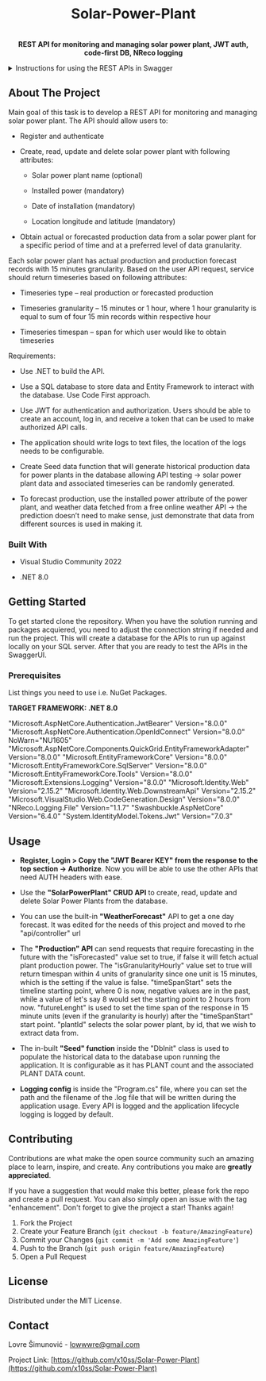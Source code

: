 <h1 align="center"><strong>Solar-Power-Plant</strong></h1>
  <p align="center">
    <br />
    <strong>REST API for monitoring and managing solar power plant, JWT auth, code-first DB, NReco logging</strong>
    <br />
  </p>
</div>

<!-- TABLE OF CONTENTS -->
<details>
  <summary>Instructions for using the REST APIs in Swagger</summary>
  <ol>
    <li><a href="#about-the-project">About The Project</a></li>
	<li><a href="#built-with">Built With</a></li>
	<li><a href="#prerequisites">Prerequisites</a></li>
	<li><a href="#usage">Usage</a></li>
    <li><a href="#contributing">Contributing</a></li>
    <li><a href="#license">License</a></li>
    <li><a href="#contact">Contact</a></li>
  </ol>
</details>

<!-- ABOUT THE PROJECT -->
## About The Project


Main goal of this task is to develop a REST API for monitoring and managing solar power plant. The API should allow users to:

- Register and authenticate 

- Create, read, update and delete solar power plant with following attributes: 

	- Solar power plant name (optional) 

	- Installed power (mandatory) 

	- Date of installation (mandatory) 

	- Location longitude and latitude (mandatory) 

- Obtain actual or forecasted production data from a solar power plant for a specific period of time and at a preferred level of data granularity. 

Each solar power plant has actual production and production forecast records with 15 minutes granularity. Based on the user API request, service should return timeseries based on following attributes: 

- Timeseries type – real production or forecasted production 

- Timeseries granularity – 15 minutes or 1 hour, where 1 hour granularity is equal to sum of four 15 min records within respective hour

- Timeseries timespan – span for which user would like to obtain timeseries 

Requirements: 

- Use .NET to build the API.

- Use a SQL database to store data and Entity Framework to interact with the database. Use Code First approach.

- Use JWT for authentication and authorization. Users should be able to create an account, log in, and receive a token that can be used to make authorized API calls.

- The application should write logs to text files, the location of the logs needs to be configurable.

- Create Seed data function that will generate historical production data for power plants in the database allowing API testing -> solar power plant data and associated timeseries can be randomly generated.

- To forecast production, use the installed power attribute of the power plant, and weather data fetched from a free online weather API -> the prediction doesn’t need to make sense, just demonstrate that data from different sources is used in making it.

### Built With

* Visual Studio Community 2022

* .NET 8.0

<!-- GETTING STARTED -->
## Getting Started

To get started clone the repository. When you have the solution running and packages acquiered, you need to adjust the connection string if needed and run the project. This will create a database for the APIs to run up against locally on your SQL server. After that you are ready to test the APIs in the SwaggerUI.

### Prerequisites

List things you need to use i.e. NuGet Packages.

<p><strong>TARGET FRAMEWORK: .NET 8.0</strong></p>

"Microsoft.AspNetCore.Authentication.JwtBearer" Version="8.0.0"
"Microsoft.AspNetCore.Authentication.OpenIdConnect" Version="8.0.0" NoWarn="NU1605"
"Microsoft.AspNetCore.Components.QuickGrid.EntityFrameworkAdapter" Version="8.0.0"
"Microsoft.EntityFrameworkCore" Version="8.0.0"
"Microsoft.EntityFrameworkCore.SqlServer" Version="8.0.0"
"Microsoft.EntityFrameworkCore.Tools" Version="8.0.0"
"Microsoft.Extensions.Logging" Version="8.0.0"
"Microsoft.Identity.Web" Version="2.15.2"
"Microsoft.Identity.Web.DownstreamApi" Version="2.15.2"
"Microsoft.VisualStudio.Web.CodeGeneration.Design" Version="8.0.0"
"NReco.Logging.File" Version="1.1.7"
"Swashbuckle.AspNetCore" Version="6.4.0"
"System.IdentityModel.Tokens.Jwt" Version="7.0.3"

<!-- USAGE EXAMPLES -->
## Usage

- <strong>Register, Login > Copy the "JWT Bearer KEY" from the response to the top section -> Authorize</strong>. Now you will be able to use the other APIs that need AUTH headers with ease.

- Use the <strong>"SolarPowerPlant" CRUD API</strong> to create, read, update and delete Solar Power Plants from the database.

- You can use the built-in <strong>"WeatherForecast"</strong> API to get a one day forecast. It was edited for the needs of this project and moved to rhe "api/controller" url

- The <strong>"Production" API</strong> can send requests that require forecasting in the future with the "isForecasted" value set to true, if false it will fetch actual plant production power. The "isGranularityHourly" value set to true will return timespan within 4 units of granularity since one unit is 15 minutes, which is the setting if the value is false. "timeSpanStart" sets the timeline starting point, where 0 is now, negative values are in the past, while a value of let's say 8 would set the starting point to 2 hours from now. "futureLenght" is used to set the time span of the response in 15 minute units (even if the granularity is hourly) after the "timeSpanStart" start point. "plantId" selects the solar power plant, by id, that we wish to extract data from.

- The in-built <strong>"Seed" function</strong> inside the "DbInit" class is used to populate the historical data to the database upon running the application. It is configurable as it has PLANT count and the associated PLANT DATA count. 

- <strong>Logging config</strong> is inside the "Program.cs" file, where you can set the path and the filename of the .log file that will be written during the application usage. Every API is logged and the application lifecycle logging is logged by default.

<!-- CONTRIBUTING -->
## Contributing

Contributions are what make the open source community such an amazing place to learn, inspire, and create. Any contributions you make are **greatly appreciated**.

If you have a suggestion that would make this better, please fork the repo and create a pull request. You can also simply open an issue with the tag "enhancement".
Don't forget to give the project a star! Thanks again!

1. Fork the Project
2. Create your Feature Branch (`git checkout -b feature/AmazingFeature`)
3. Commit your Changes (`git commit -m 'Add some AmazingFeature'`)
4. Push to the Branch (`git push origin feature/AmazingFeature`)
5. Open a Pull Request

<!-- LICENSE -->
## License

Distributed under the MIT License.

<!-- CONTACT -->
## Contact

Lovre Šimunović - lowwwre@gmail.com

Project Link: [https://github.com/x10ss/Solar-Power-Plant](https://github.com/x10ss/Solar-Power-Plant)